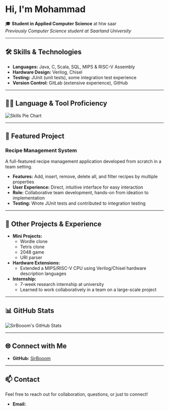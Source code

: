 # Hi, I'm Mohammad 

🎓 **Student in Applied Computer Science** at htw saar  
_Previously Computer Science student at Saarland University_

---

## 🛠️ Skills & Technologies

- **Languages:** Java, C, Scala, SQL, MIPS & RISC-V Assembly
- **Hardware Design:** Verilog, Chisel
- **Testing:** JUnit (unit tests), some integration test experience
- **Version Control:** GitLab (extensive experience), GitHub

---

## 🧑‍💻 Language & Tool Proficiency

![Skills Pie Chart](https://quickchart.io/chart?c={type:'pie',data:{labels:['Java','C','MIPS/RISC-V','SQL','Verilog/Chisel'],datasets:[{data:[4,3,3,2,2],backgroundColor:['%23ff9800','%233f51b5','%234caf50','%23ffd600','%238e24aa']}]}})

---

## 🚀 Featured Project

### Recipe Management System
A full-featured recipe management application developed from scratch in a team setting.  
- **Features:** Add, insert, remove, delete all, and filter recipes by multiple properties  
- **User Experience:** Direct, intuitive interface for easy interaction  
- **Role:** Collaborative team development, hands-on from ideation to implementation  
- **Testing:** Wrote JUnit tests and contributed to integration testing

---

## 🧩 Other Projects & Experience

- **Mini Projects:**  
  - Wordle clone  
  - Tetris clone  
  - 2048 game  
  - URI parser  
- **Hardware Extensions:**  
  - Extended a MIPS/RISC-V CPU using Verilog/Chisel hardware description languages
- **Internship:**  
  - 7-week research internship at university  
  - Learned to work collaboratively in a team on a large-scale project

---

## 📊 GitHub Stats

![SirBooom's GitHub Stats](https://github-readme-stats.vercel.app/api?username=SirBooom&show_icons=true&theme=github_dark)

---

## 🌐 Connect with Me

- **GitHub:** [SirBooom](https://github.com/SirBooom)
<!-- - **LinkedIn:** [Your LinkedIn](#) -->
<!-- - **Twitter:** [Your Twitter](#) -->
<!-- - **Personal Website:** [Your Website](#) -->

---

## 📫 Contact

Feel free to reach out for collaboration, questions, or just to connect!  
- **Email:** <!-- your@email.com -->
<!-- Add other contact methods if you want -->
